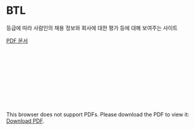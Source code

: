 # BTL

등급에 따라 사람인의 채용 정보와 회사에 대한 평가 등에 대해 보여주는 사이트

[PDF 문서](findjob-.pdf)

<object data="https://github.com/hanbong5938/BTL/blob/master/findjob-.pdf" width="700px" height="700px">
    <embed src="https://github.com/hanbong5938/BTL/blob/master/findjob-.pdf">
        <p>This browser does not support PDFs. Please download the PDF to view it: <a href="https://github.com/hanbong5938/BTL/blob/master/findjob-.pdf">Download PDF</a>.</p>
    </embed>
</object>
